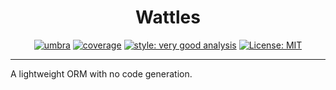 <h1 align="center">
Wattles
</h1>

<p align="center">
<a href="https://github.com/wolfenrain/waddles/actions"><img src="https://github.com/wolfenrain/umbra/workflows/umbra/badge.svg" alt="umbra"></a>
<a href="https://github.com/wolfenrain/waddles/actions"><img src="https://raw.githubusercontent.com/wolfenrain/umbra/main/coverage_badge.svg" alt="coverage"></a>
<a href="https://pub.dev/packages/very_good_analysis"><img src="https://img.shields.io/badge/style-very_good_analysis-B22C89.svg" alt="style: very good analysis"></a>
<a href="https://opensource.org/licenses/MIT"><img src="https://img.shields.io/badge/license-MIT-purple.svg" alt="License: MIT"></a>
</p>

---

A lightweight ORM with no code generation.

